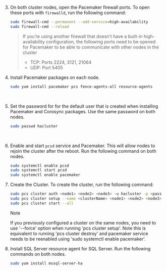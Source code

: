 
3. On both cluster nodes, open the Pacemaker firewall ports. To open these ports with `firewalld`, run the following command:

   ```bash
   sudo firewall-cmd --permanent --add-service=high-availability
   sudo firewall-cmd --reload
   ```

   > If you’re using another firewall that doesn’t have a built-in high-availability configuration, the following ports need to be opened for Pacemaker to be able to communicate with other nodes in the cluster
   >
   > * TCP: Ports 2224, 3121, 21064
   > * UDP: Port 5405

1. Install Pacemaker packages on each node.

   ```bash
   sudo yum install pacemaker pcs fence-agents-all resource-agents
   ```

   ​

2. Set the password for for the default user that is created when installing Pacemaker and Corosync packages. Use the same password on both nodes. 

   ```bash
   sudo passwd hacluster
   ```

   ​

3. Enable and start `pcsd` service and Pacemaker. This will allow nodes to rejoin the cluster after the reboot. Run the following command on both nodes.

   ```bash
   sudo systemctl enable pcsd
   sudo systemctl start pcsd
   sudo systemctl enable pacemaker
   ```

4. Create the Cluster. To create the cluster, run the following command:

   ```bash
   sudo pcs cluster auth <node1> <node2> <node3> -u hacluster -p <password for hacluster>
   sudo pcs cluster setup --name <clusterName> <node1> <node2> <node3> 
   sudo pcs cluster start --all
   ```
   
   >[!NOTE]
   >If you previously configured a cluster on the same nodes, you need to use '--force' option when running 'pcs cluster setup'. Note this is equivalent to running 'pcs cluster destroy' and pacemaker service needs to be reenabled using 'sudo systemctl enable pacemaker'.

5. Install SQL Server resource agent for SQL Server. Run the following commands on both nodes. 

   ```bash
   sudo yum install mssql-server-ha
   ```
